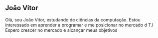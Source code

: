 ## João Vitor
Olá, sou João Vitor, estudando de ciências da computação.
Estou interessado em aprender a programar e me posicionar no mercado d T.I
Espero crescer no mercado e alcançar meus objetivos 
